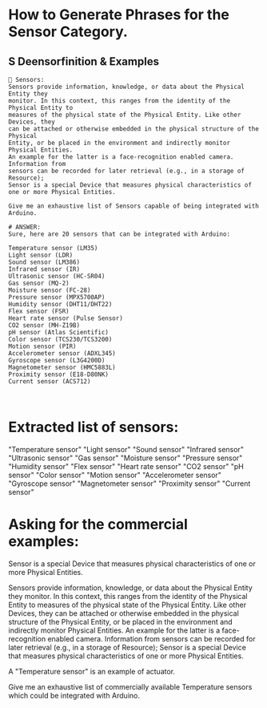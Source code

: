 # How to Generate Phrases for the Sensor Category.

## S Deensorfinition & Examples

```
🚨 Sensors:
Sensors provide information, knowledge, or data about the Physical Entity they
monitor. In this context, this ranges from the identity of the Physical Entity to
measures of the physical state of the Physical Entity. Like other Devices, they
can be attached or otherwise embedded in the physical structure of the Physical
Entity, or be placed in the environment and indirectly monitor Physical Entities.
An example for the latter is a face-recognition enabled camera. Information from
sensors can be recorded for later retrieval (e.g., in a storage of Resource);
Sensor is a special Device that measures physical characteristics of
one or more Physical Entities.

Give me an exhaustive list of Sensors capable of being integrated with Arduino.

# ANSWER:
Sure, here are 20 sensors that can be integrated with Arduino:

Temperature sensor (LM35)
Light sensor (LDR)
Sound sensor (LM386)
Infrared sensor (IR)
Ultrasonic sensor (HC-SR04)
Gas sensor (MQ-2)
Moisture sensor (FC-28)
Pressure sensor (MPX5700AP)
Humidity sensor (DHT11/DHT22)
Flex sensor (FSR)
Heart rate sensor (Pulse Sensor)
CO2 sensor (MH-Z19B)
pH sensor (Atlas Scientific)
Color sensor (TCS230/TCS3200)
Motion sensor (PIR)
Accelerometer sensor (ADXL345)
Gyroscope sensor (L3G4200D)
Magnetometer sensor (HMC5883L)
Proximity sensor (E18-D80NK)
Current sensor (ACS712)



```

# Extracted list of sensors:
"Temperature sensor"
"Light sensor"
"Sound sensor"
"Infrared sensor"
"Ultrasonic sensor"
"Gas sensor"
"Moisture sensor"
"Pressure sensor"
"Humidity sensor"
"Flex sensor"
"Heart rate sensor"
"CO2 sensor"
"pH sensor"
"Color sensor"
"Motion sensor"
"Accelerometer sensor"
"Gyroscope sensor"
"Magnetometer sensor"
"Proximity sensor"
"Current sensor"

# Asking for the commercial examples:
Sensor is a special Device that measures physical characteristics of
one or more Physical Entities.

Sensors provide information, knowledge, or data about the Physical Entity they
monitor. In this context, this ranges from the identity of the Physical Entity to
measures of the physical state of the Physical Entity. Like other Devices, they
can be attached or otherwise embedded in the physical structure of the Physical
Entity, or be placed in the environment and indirectly monitor Physical Entities.
An example for the latter is a face-recognition enabled camera. Information from
sensors can be recorded for later retrieval (e.g., in a storage of Resource);
Sensor is a special Device that measures physical characteristics of
one or more Physical Entities.

A "Temperature sensor" is an example of actuator.

Give me an exhaustive list of commercially available Temperature sensors which could be integrated with Arduino.